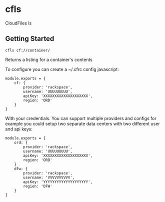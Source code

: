 cfls
=========

CloudFiles ls

Getting Started
---------------

	cfls cf://container/

Returns a listing for a container's contents

To configure you can create a ~/.cfrc config javascript:

	module.exports = {
		cf: {
			provider: 'rackspace',
			username: 'UUUUUUUUU',
			apiKey: 'XXXXXXXXXXXXXXXXXXXX',
			region: 'ORD'
		}
	}

With your credentials.  You can support multiple providers and configs
for example you could setup two separate data centers with two different
user and api keys:

	module.exports = {
		ord: {
			provider: 'rackspace',
			username: 'UUUUUUUUU',
			apiKey: 'XXXXXXXXXXXXXXXXXXXX',
			region: 'ORD'
		}
		dfw: {
			provider: 'rackspace',
			username: 'VVVVVVVVVV',
			apiKey: 'YYYYYYYYYYYYYYYYYYYY',
			region: 'DFW'
		}
	}

